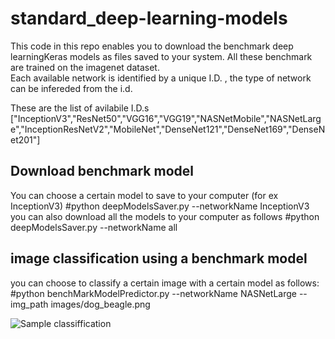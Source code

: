 # standard_deep-learning-models

This code in this repo enables you to download the benchmark deep learningKeras  models as files saved to your system. All these benchmark are trained on the imagenet dataset. </br>
Each available  network is identified by a unique I.D.  , the type  of network can be infereded from the i.d.


These are the list of avilabile I.D.s
["InceptionV3","ResNet50","VGG16","VGG19","NASNetMobile","NASNetLarge","InceptionResNetV2","MobileNet","DenseNet121","DenseNet169","DenseNet201"]

## Download benchmark model
You can choose a certain model to save to your computer  (for ex InceptionV3)
#python deepModelsSaver.py --networkName InceptionV3    
you can also download all the models to your computer as follows
#python deepModelsSaver.py --networkName all

## image classification using  a benchmark model 
you can choose to classify a certain image with a certain model as follows:
#python benchMarkModelPredictor.py --networkName  NASNetLarge --img_path images/dog_beagle.png  


 ![Sample classiffication](https://github.com/Walid-Ahmed/standard_deep-learning-models/blob/master/results/elph.jpeg)
